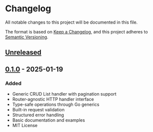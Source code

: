 # Changelog

All notable changes to this project will be documented in this file.

The format is based on [Keep a Changelog](https://keepachangelog.com/en/1.0.0/),
and this project adheres to [Semantic Versioning](https://semver.org/spec/v2.0.0.html).

## [Unreleased]

## [0.1.0] - 2025-01-19

### Added
- Generic CRUD List handler with pagination support
- Router-agnostic HTTP handler interface
- Type-safe operations through Go generics
- Built-in request validation
- Structured error handling
- Basic documentation and examples
- MIT License

[Unreleased]: https://github.com/j0lvera/opi/compare/v0.1.0...HEAD
[0.1.0]: https://github.com/j0lvera/opi/releases/tag/v0.1.0
